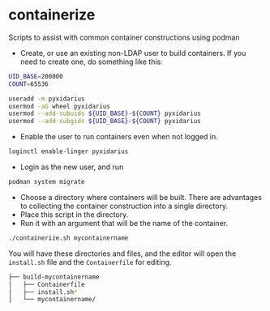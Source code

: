 # containerize
Scripts to assist with common container constructions using podman

- Create, or use an existing non-LDAP user to build containers. If you
    need to create one, do something like this:

```bash
UID_BASE=200000
COUNT=65536

useradd -m pyxidarius
usermod -aG wheel pyxidarius
usermod --add-subuids ${UID_BASE}-${COUNT} pyxidarius
usermod --add-subgids ${UID_BASE}-${COUNT} pyxidarius
```

- Enable the user to run containers even when not logged in.

```bash
loginctl enable-linger pyxidarius
```

- Login as the new user, and run
```bash
podman system migrate
```

- Choose a directory where containers will be built. There are 
    advantages to collecting the container construction into a
    single directory.
- Place this script in the directory.
- Run it with an argument that will be the name of the container.

```bash
./containerize.sh mycontainername
```
You will have these directories and files, and the editor
will open the `install.sh` file and the `Containerfile` for
editing.

```bash
├── build-mycontainername
│   ├── Containerfile
│   ├── install.sh*
│   └── mycontainername/
```


